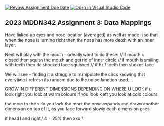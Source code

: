 [![Review Assignment Due Date](https://classroom.github.com/assets/deadline-readme-button-24ddc0f5d75046c5622901739e7c5dd533143b0c8e959d652212380cedb1ea36.svg)](https://classroom.github.com/a/wBh5q70M)
[![Open in Visual Studio Code](https://classroom.github.com/assets/open-in-vscode-718a45dd9cf7e7f842a935f5ebbe5719a5e09af4491e668f4dbf3b35d5cca122.svg)](https://classroom.github.com/online_ide?assignment_repo_id=11118352&assignment_repo_type=AssignmentRepo)
## 2023 MDDN342 Assignment 3: Data Mappings

Have linked up eyes and nose location (averaged) as well as made it so that when the nose is turning right then the nose has more depth with an inner layer. 

Next will play with the mouth - odeally want to do these: 
// if mouth is closed then squish the mouth and get rid of inner circle
// if mouth is smiling with teeth then do shocked face squished
// if half teeth then shoked face

We will see - finding it a struggle to manipulate the circs knowing that everytime I refresh its random due to the noise function used....


GROW IN DIFFERENT DIMENSIONS DEPENDING ON WHERE U LOOK
if u look right you look at warm colours
if you look kleft you look at cold colours

the more to the side you look the more the nose expands and draws another dimension on top of it, as you face forward slowly each dimension goes


if head l and right / 4 = 25% then xxx ?

